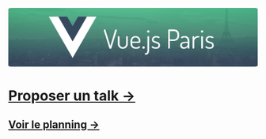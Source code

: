 ![Vue.js Paris](./vuejs-paris-header.png)

<h1><a href="https://github.com/parisjs/talks/issues/new?assignees=&labels=&template=cfp.yml">Proposer un talk →</a></h1>

<h2><a href="https://github.com/orgs/parisjs/projects/1/views/1">Voir le planning →</a></h2>
